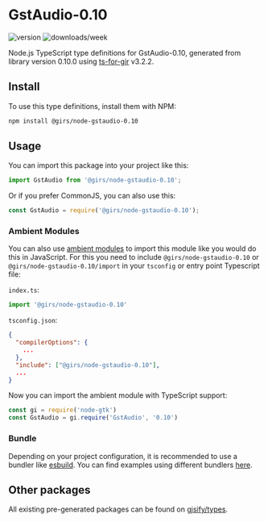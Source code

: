 
# GstAudio-0.10

![version](https://img.shields.io/npm/v/@girs/node-gstaudio-0.10)
![downloads/week](https://img.shields.io/npm/dw/@girs/node-gstaudio-0.10)


Node.js TypeScript type definitions for GstAudio-0.10, generated from library version 0.10.0 using [ts-for-gir](https://github.com/gjsify/ts-for-gir) v3.2.2.


## Install

To use this type definitions, install them with NPM:
```bash
npm install @girs/node-gstaudio-0.10
```

## Usage

You can import this package into your project like this:
```ts
import GstAudio from '@girs/node-gstaudio-0.10';
```

Or if you prefer CommonJS, you can also use this:
```ts
const GstAudio = require('@girs/node-gstaudio-0.10');
```

### Ambient Modules

You can also use [ambient modules](https://github.com/gjsify/ts-for-gir/tree/main/packages/cli#ambient-modules) to import this module like you would do this in JavaScript.
For this you need to include `@girs/node-gstaudio-0.10` or `@girs/node-gstaudio-0.10/import` in your `tsconfig` or entry point Typescript file:

`index.ts`:
```ts
import '@girs/node-gstaudio-0.10'
```

`tsconfig.json`:
```json
{
  "compilerOptions": {
    ...
  },
  "include": ["@girs/node-gstaudio-0.10"],
  ...
}
```

Now you can import the ambient module with TypeScript support: 

```ts
const gi = require('node-gtk')
const GstAudio = gi.require('GstAudio', '0.10')
```


### Bundle

Depending on your project configuration, it is recommended to use a bundler like [esbuild](https://esbuild.github.io/). You can find examples using different bundlers [here](https://github.com/gjsify/ts-for-gir/tree/main/examples).

## Other packages

All existing pre-generated packages can be found on [gjsify/types](https://github.com/gjsify/types).

